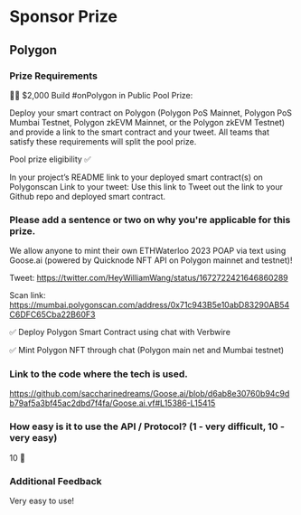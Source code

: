 # Sponsor Prize

## Polygon

### Prize Requirements

🏊‍♂️ $2,000 Build #onPolygon in Public Pool Prize:

Deploy your smart contract on Polygon (Polygon PoS Mainnet, Polygon PoS Mumbai Testnet, Polygon zkEVM Mainnet, or the Polygon zkEVM Testnet) and provide a link to the smart contract and your tweet. All teams that satisfy these requirements will split the pool prize.

Pool prize eligibility ✅

In your project’s README link to your deployed smart contract(s) on Polygonscan
Link to your tweet: Use this link to Tweet out the link to your Github repo and deployed smart contract.

### Please add a sentence or two on why you're applicable for this prize.

We allow anyone to mint their own ETHWaterloo 2023 POAP via text using Goose.ai (powered by Quicknode NFT API on Polygon mainnet and testnet)!

Tweet: https://twitter.com/HeyWilliamWang/status/1672722421646860289

Scan link: https://mumbai.polygonscan.com/address/0x71c943B5e10abD83290AB54C6DFC65Cba22B60F3

✅ Deploy Polygon Smart Contract using chat with Verbwire 

✅ Mint Polygon NFT through chat (Polygon main net and Mumbai testnet)

### Link to the code where the tech is used.

https://github.com/saccharinedreams/Goose.ai/blob/d6ab8e30760b94c9db79af5a3bf45ac2dbd7f4fa/Goose.ai.vf#L15386-L15415

### How easy is it to use the API / Protocol? (1 - very difficult, 10 - very easy)

10 🌟

### Additional Feedback

Very easy to use! 
